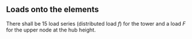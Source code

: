 ## Loads onto the elements

There shall be 15 load series (distributed load $f$) for the tower and a load $F$ for the upper node at the hub height.

